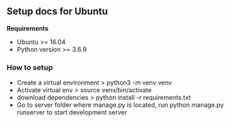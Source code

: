 ## Setup docs for Ubuntu

**Requirements**
* Ubuntu >= 16.04
* Python version >= 3.6.9


### How to setup
* Create a virtual environment > python3 -m venv venv
* Activate virtual env > source venv/bin/activate
* download dependencies > python install -r requirements.txt
* Go to server folder where manage.py is located, run python manage.py runserver to start development server
